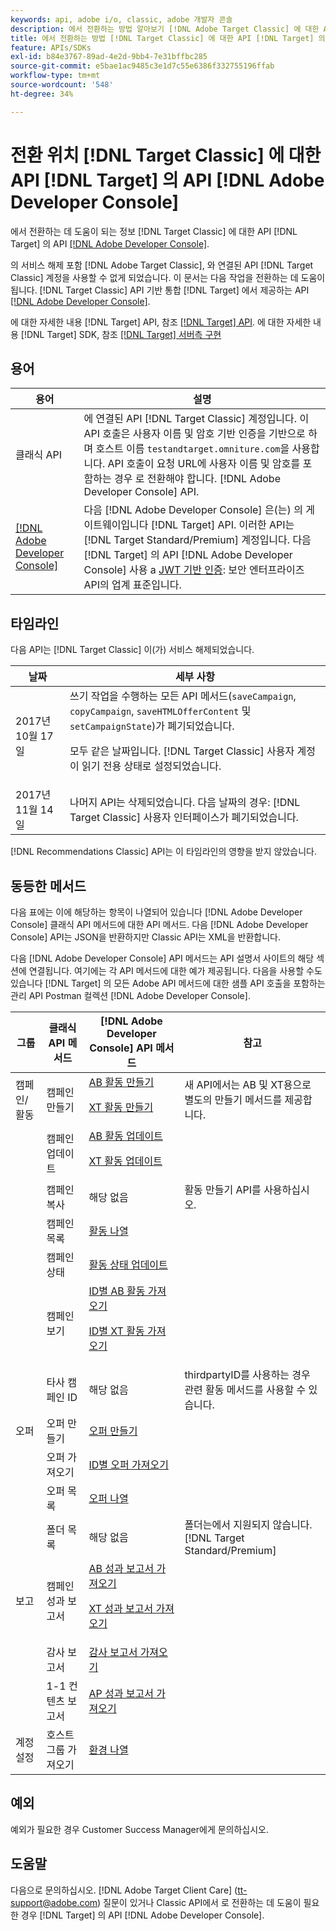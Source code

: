 ```yaml
---
keywords: api, adobe i/o, classic, adobe 개발자 콘솔
description: 에서 전환하는 방법 알아보기 [!DNL Adobe Target Classic] 에 대한 API [!DNL Target] 의 API [!DNL Adobe Developer Console].
title: 에서 전환하는 방법 [!DNL Target Classic] 에 대한 API [!DNL Target] 의 API [!DNL Adobe Developer Console]?
feature: APIs/SDKs
exl-id: b84e3767-89ad-4e2d-9bb4-7e31bffbc285
source-git-commit: e5bae1ac9485c3e1d7c55e6386f332755196ffab
workflow-type: tm+mt
source-wordcount: '548'
ht-degree: 34%

---
```


# 전환 위치 [!DNL Target Classic] 에 대한 API [!DNL Target] 의 API [!DNL Adobe Developer Console]

에서 전환하는 데 도움이 되는 정보 [!DNL Target Classic] 에 대한 API [!DNL Target] 의 API [[!DNL Adobe Developer Console]](https://developer.adobe.com/console/home).

의 서비스 해제 포함 [!DNL Adobe Target Classic], 와 연결된 API [!DNL Target Classic] 계정을 사용할 수 없게 되었습니다. 이 문서는 다음 작업을 전환하는 데 도움이 됩니다. [!DNL Target Classic] API 기반 통합 [!DNL Target] 에서 제공하는 API [[!DNL Adobe Developer Console]](https://developer.adobe.com/console/home).

에 대한 자세한 내용 [!DNL Target] API, 참조 [[!DNL Target] API](/help/dev/before-administer/target-api-overview.md). 에 대한 자세한 내용 [!DNL Target] SDK, 참조 [[!DNL Target] 서버측 구현](/help/dev/implement/server-side/server-side-overview.md)

## 용어

| 용어 | 설명 |
|--- |--- |
| 클래식 API | 에 연결된 API [!DNL Target Classic] 계정입니다. 이 API 호출은 사용자 이름 및 암호 기반 인증을 기반으로 하며 호스트 이름 `testandtarget.omniture.com`을 사용합니다. API 호출이 요청 URL에 사용자 이름 및 암호를 포함하는 경우 로 전환해야 합니다. [!DNL Adobe Developer Console] API. |
| [[!DNL Adobe Developer Console]](https://developer.adobe.com/console/home) | 다음 [!DNL Adobe Developer Console] 은(는) 의 게이트웨이입니다 [!DNL Target] API. 이러한 API는 [!DNL Target Standard/Premium] 계정입니다. 다음 [!DNL Target] 의 API [!DNL Adobe Developer Console] 사용 a [JWT 기반 인증](../../before-administer/configure-authentication.md): 보안 엔터프라이즈 API의 업계 표준입니다. |

## 타임라인

다음 API는 [!DNL Target Classic] 이(가) 서비스 해제되었습니다.

| 날짜 | 세부 사항 |
|--- |--- |
| 2017년 10월 17일 | 쓰기 작업을 수행하는 모든 API 메서드(`saveCampaign`, `copyCampaign`, `saveHTMLOfferContent` 및 `setCampaignState`)가 폐기되었습니다.<P>모두 같은 날짜입니다. [!DNL Target Classic] 사용자 계정이 읽기 전용 상태로 설정되었습니다. |
| 2017년 11월 14일 | 나머지 API는 삭제되었습니다. 다음 날짜의 경우: [!DNL Target Classic] 사용자 인터페이스가 폐기되었습니다. |

[!DNL Recommendations Classic] API는 이 타임라인의 영향을 받지 않았습니다.

## 동등한 메서드

다음 표에는 이에 해당하는 항목이 나열되어 있습니다 [!DNL Adobe Developer Console] 클래식 API 메서드에 대한 API 메서드. 다음 [!DNL Adobe Developer Console] API는 JSON을 반환하지만 Classic API는 XML을 반환합니다.

다음 [!DNL Adobe Developer Console] API 메서드는 API 설명서 사이트의 해당 섹션에 연결됩니다. 여기에는 각 API 메서드에 대한 예가 제공됩니다. 다음을 사용할 수도 있습니다 [!DNL Target] 의 모든 Adobe API 메서드에 대한 샘플 API 호출을 포함하는 관리 API Postman 컬렉션 [!DNL Adobe Developer Console].

| 그룹 | 클래식 API 메서드 | [!DNL Adobe Developer Console] API 메서드 | 참고 |
|--- |--- |--- |--- |
| 캠페인/활동 | 캠페인 만들기 | [AB 활동 만들기](https://developers.adobetarget.com/api/#create-ab-activity)<P>[XT 활동 만들기](https://developers.adobetarget.com/api/#create-xt-activity) | 새 API에서는 AB 및 XT용으로 별도의 만들기 메서드를 제공합니다. |
|  | 캠페인 업데이트 | [AB 활동 업데이트](https://developers.adobetarget.com/api/#update-ab-activity)<P>[XT 활동 업데이트](https://developers.adobetarget.com/api/#update-xt-activity) |  |
|  | 캠페인 복사 | 해당 없음 | 활동 만들기 API를 사용하십시오. |
|  | 캠페인 목록 | [활동 나열](https://developers.adobetarget.com/api/#list-activities) |  |
|  | 캠페인 상태 | [활동 상태 업데이트](https://developers.adobetarget.com/api/#update-activity-state) |  |
|  | 캠페인 보기 | [ID별 AB 활동 가져오기](https://developers.adobetarget.com/api/#get-ab-activity-by-id)<P>[ID별 XT 활동 가져오기](https://developers.adobetarget.com/api/#get-xt-activity-by-id) |  |
|  | 타사 캠페인 ID | 해당 없음 | thirdpartyID를 사용하는 경우 관련 활동 메서드를 사용할 수 있습니다. |
| 오퍼 | 오퍼 만들기 | [오퍼 만들기](https://developers.adobetarget.com/api/#create-offer) |  |
|  | 오퍼 가져오기 | [ID별 오퍼 가져오기](https://developers.adobetarget.com/api/#get-offer-by-id) |  |
|  | 오퍼 목록 | [오퍼 나열](https://developers.adobetarget.com/api/#list-offers) |  |
|  | 폴더 목록 | 해당 없음 | 폴더는에서 지원되지 않습니다. [!DNL Target Standard/Premium] |
| 보고 | 캠페인 성과 보고서 | [AB 성과 보고서 가져오기](https://developers.adobetarget.com/api/#get-ab-performance-report)<P>[XT 성과 보고서 가져오기](https://developers.adobetarget.com/api/#get-xt-performance-report) |  |
|  | 감사 보고서 | [감사 보고서 가져오기](https://developers.adobetarget.com/api/#get-audit-report) |  |
|  | 1-1 컨텐츠 보고서 | [AP 성과 보고서 가져오기](https://developers.adobetarget.com/api/#get-ap-activity-performance-report) |  |
| 계정 설정 | 호스트 그룹 가져오기 | [환경 나열](https://developers.adobetarget.com/api/#list-environments) |  |

## 예외

예외가 필요한 경우 Customer Success Manager에게 문의하십시오.

## 도움말

다음으로 문의하십시오. [!DNL Adobe Target Client Care] (tt-support@adobe.com) 질문이 있거나 Classic API에서 로 전환하는 데 도움이 필요한 경우 [!DNL Target] 의 API [!DNL Adobe Developer Console].
